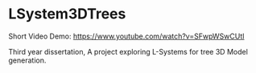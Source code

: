 # LSystem3DTrees

Short Video Demo: https://www.youtube.com/watch?v=SFwpWSwCUtI

Third year dissertation, A project exploring L-Systems for tree 3D Model generation.
